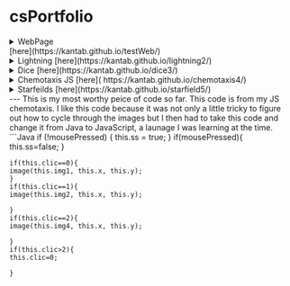 # csPortfolio


<details>
<summary>WebPage</summary> 
<br>
This project was desgined to give an introduction to HTML and JS. This was the first web page I made. 
The hardest part was understanding a new launage.
 </br>
</details>
[here](https://kantab.github.io/testWeb/)
<details>
<summary>Lightning [here](https://kantab.github.io/lightning2/)</summary>
<br>
This project was desgined to practice using Math.random. The hardest part for the project was figuring out the layout of where the lighting starts and ends.
 </br>
</details>
<details>
<summary>Dice [here](https://kantab.github.io/dice3/)</summary>
<br>
The project goal was to display dice on the screen and out put their sum. This was my favorite project beacuse I was able to put my own creative spin on it. I displayed the dice as a game where you would win if your sum of 3 dice was 3, or if all 3 numbers were the same.
 </br>
</details>
<details>
<summary>Chemotaxis JS [here]( https://kantab.github.io/chemotaxis4/)</summary>
<br>
The project was desgined to learn a bit more with arrylist. The hardest part of this project was once I was complete I converted the code into JavaScript. This was the first time I had worked with JavaScript. 
 </br>
</details>
<details>
<summary>Starfeilds [here](https://kantab.github.io/starfield5/)</summary>
<br>
This project was by far the hardest for me to understand. I had a hard time understaning how th objects were to be displayed on the screen and the angle in which they moved. I had to partner up with other class mates so they could show me how it worked.
 </br>
</details>
---
 This is my most worthy peice of code so far. This code is from my JS chemotaxis. I like this code because it was not only a little tricky to figure out how to cycle through the images but I then had to take this code and change it from Java to JavaScript, a launage I was learning at the time.
```Java
 if (!mousePressed) {
    this.ss = true;
  }
  if(mousePressed){
    this.ss=false;
  }
  
    
    if(this.clic==0){
    image(this.img1, this.x, this.y);
    }
    if(this.clic==1){
    image(this.img2, this.x, this.y);
    
    }
    if(this.clic==2){
    image(this.img4, this.x, this.y);
    
    }
    if(this.clic>2){
    this.clic=0;
    
    }
    

```
